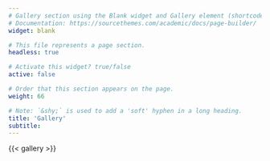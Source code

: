 ```yaml
---
# Gallery section using the Blank widget and Gallery element (shortcode).
# Documentation: https://sourcethemes.com/academic/docs/page-builder/
widget: blank

# This file represents a page section.
headless: true

# Activate this widget? true/false
active: false

# Order that this section appears on the page.
weight: 66

# Note: `&shy;` is used to add a 'soft' hyphen in a long heading.
title: 'Gallery'
subtitle:
---
```


{{< gallery >}}
